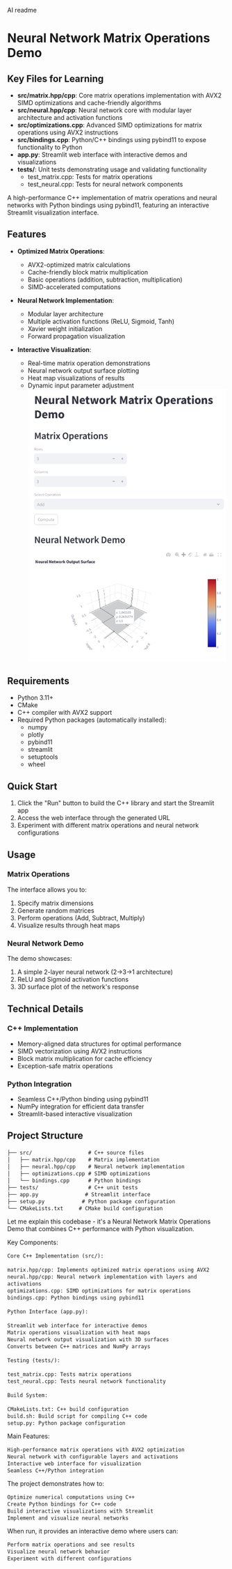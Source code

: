 AI readme

# Neural Network Matrix Operations Demo

## Key Files for Learning

- **src/matrix.hpp/cpp**: Core matrix operations implementation with AVX2 SIMD optimizations and cache-friendly algorithms
- **src/neural.hpp/cpp**: Neural network core with modular layer architecture and activation functions
- **src/optimizations.cpp**: Advanced SIMD optimizations for matrix operations using AVX2 instructions
- **src/bindings.cpp**: Python/C++ bindings using pybind11 to expose functionality to Python
- **app.py**: Streamlit web interface with interactive demos and visualizations
- **tests/**: Unit tests demonstrating usage and validating functionality
  - test_matrix.cpp: Tests for matrix operations
  - test_neural.cpp: Tests for neural network components

A high-performance C++ implementation of matrix operations and neural networks with Python bindings using pybind11, featuring an interactive Streamlit visualization interface.

## Features

- **Optimized Matrix Operations**: 
  - AVX2-optimized matrix calculations
  - Cache-friendly block matrix multiplication
  - Basic operations (addition, subtraction, multiplication)
  - SIMD-accelerated computations

- **Neural Network Implementation**:
  - Modular layer architecture
  - Multiple activation functions (ReLU, Sigmoid, Tanh)
  - Xavier weight initialization
  - Forward propagation visualization

- **Interactive Visualization**:
  - Real-time matrix operation demonstrations
  - Neural network output surface plotting
  - Heat map visualizations of results
  - Dynamic input parameter adjustment
![image](image.png)
## Requirements

- Python 3.11+
- CMake
- C++ compiler with AVX2 support
- Required Python packages (automatically installed):
  - numpy
  - plotly
  - pybind11
  - streamlit
  - setuptools
  - wheel

## Quick Start

1. Click the "Run" button to build the C++ library and start the Streamlit app
2. Access the web interface through the generated URL
3. Experiment with different matrix operations and neural network configurations

## Usage

### Matrix Operations

The interface allows you to:
1. Specify matrix dimensions
2. Generate random matrices
3. Perform operations (Add, Subtract, Multiply)
4. Visualize results through heat maps

### Neural Network Demo

The demo showcases:
1. A simple 2-layer neural network (2→3→1 architecture)
2. ReLU and Sigmoid activation functions
3. 3D surface plot of the network's response

## Technical Details

### C++ Implementation

- Memory-aligned data structures for optimal performance
- SIMD vectorization using AVX2 instructions
- Block matrix multiplication for cache efficiency
- Exception-safe matrix operations

### Python Integration

- Seamless C++/Python binding using pybind11
- NumPy integration for efficient data transfer
- Streamlit-based interactive visualization

## Project Structure

```
├── src/                  # C++ source files
│   ├── matrix.hpp/cpp    # Matrix implementation
│   ├── neural.hpp/cpp    # Neural network implementation
│   ├── optimizations.cpp # SIMD optimizations
│   └── bindings.cpp      # Python bindings
├── tests/                # C++ unit tests
├── app.py               # Streamlit interface
├── setup.py            # Python package configuration
└── CMakeLists.txt     # CMake build configuration
```
Let me explain this codebase - it's a Neural Network Matrix Operations Demo that combines C++ performance with Python visualization.

Key Components:

    Core C++ Implementation (src/):

    matrix.hpp/cpp: Implements optimized matrix operations using AVX2
    neural.hpp/cpp: Neural network implementation with layers and activations
    optimizations.cpp: SIMD optimizations for matrix operations
    bindings.cpp: Python bindings using pybind11

    Python Interface (app.py):

    Streamlit web interface for interactive demos
    Matrix operations visualization with heat maps
    Neural network output visualization with 3D surfaces
    Converts between C++ matrices and NumPy arrays

    Testing (tests/):

    test_matrix.cpp: Tests matrix operations
    test_neural.cpp: Tests neural network functionality

    Build System:

    CMakeLists.txt: C++ build configuration
    build.sh: Build script for compiling C++ code
    setup.py: Python package configuration

Main Features:

    High-performance matrix operations with AVX2 optimization
    Neural network with configurable layers and activations
    Interactive web interface for visualization
    Seamless C++/Python integration

The project demonstrates how to:

    Optimize numerical computations using C++
    Create Python bindings for C++ code
    Build interactive visualizations with Streamlit
    Implement and visualize neural networks

When run, it provides an interactive demo where users can:

    Perform matrix operations and see results
    Visualize neural network behavior
    Experiment with different configurations
